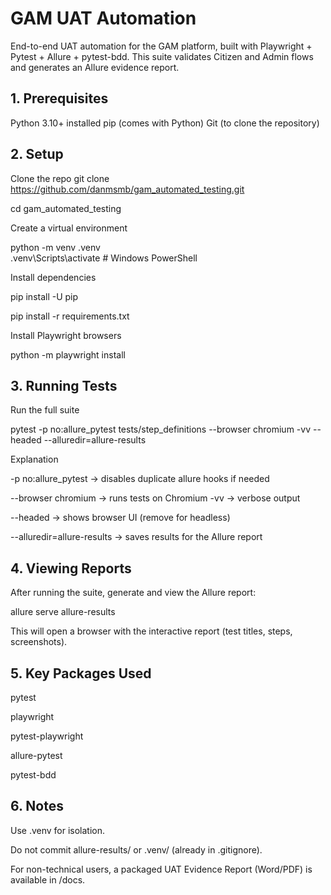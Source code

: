 # GAM UAT Automation

End-to-end UAT automation for the GAM platform, built with Playwright + Pytest + Allure + pytest-bdd.
This suite validates Citizen and Admin flows and generates an Allure evidence report.

## 1. Prerequisites
Python 3.10+ installed
pip (comes with Python)
Git (to clone the repository)


## 2. Setup
Clone the repo
git clone https://github.com/danmsmb/gam_automated_testing.git  

cd gam_automated_testing  


Create a virtual environment


python -m venv .venv  
.venv\Scripts\activate    # Windows PowerShell


Install dependencies  

pip install -U pip  

pip install -r requirements.txt


Install Playwright browsers  

python -m playwright install


## 3. Running Tests  

Run the full suite  

pytest -p no:allure_pytest tests/step_definitions --browser chromium -vv --headed --alluredir=allure-results


Explanation  

-p no:allure_pytest → disables duplicate allure hooks if needed  

--browser chromium → runs tests on Chromium
-vv → verbose output  

--headed → shows browser UI (remove for headless)  

--alluredir=allure-results → saves results for the Allure report


## 4. Viewing Reports
After running the suite, generate and view the Allure report:  

allure serve allure-results


This will open a browser with the interactive report (test titles, steps, screenshots).

## 5. Key Packages Used  

pytest  

playwright  

pytest-playwright  

allure-pytest  

pytest-bdd


## 6. Notes
Use .venv for isolation.  

Do not commit allure-results/ or .venv/ (already in .gitignore).  

For non-technical users, a packaged UAT Evidence Report (Word/PDF) is available in /docs.
